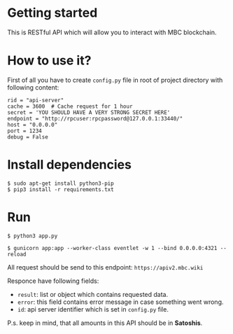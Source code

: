 # Getting started

This is RESTful API which will allow you to interact with MBC blockchain.

# How to use it?

First of all you have to create `config.py` file in root of project directory with following content:

```
rid = "api-server"
cache = 3600  # Cache request for 1 hour
secret = 'YOU SHOULD HAVE A VERY STRONG SECRET HERE'
endpoint = "http://rpcuser:rpcpassword@127.0.0.1:33440/"
host = "0.0.0.0"
port = 1234
debug = False
```

# Install dependencies

```
$ sudo apt-get install python3-pip
$ pip3 install -r requirements.txt
```

# Run

```
$ python3 app.py
```

```
$ gunicorn app:app --worker-class eventlet -w 1 --bind 0.0.0.0:4321 --reload
```

All request should be send to this endpoint: `https://apiv2.mbc.wiki`

Responce have following fields:

-   `result`: list or object which contains requested data.
-   `error`: this field contains error message in case something went wrong.
-   `id`: api server identifier which is set in `config.py` file.

P.s. keep in mind, that all amounts in this API should be in **Satoshis**.
